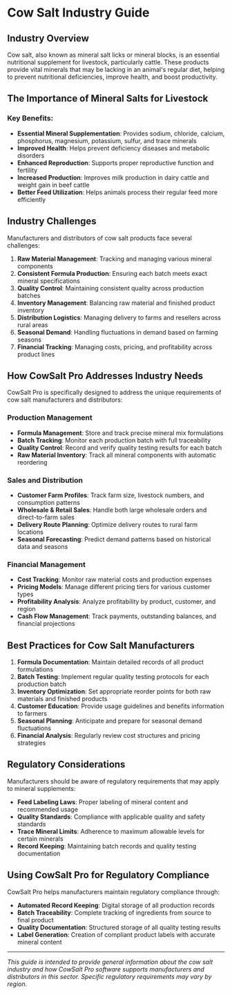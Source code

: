 # Cow Salt Industry Guide

## Industry Overview

Cow salt, also known as mineral salt licks or mineral blocks, is an essential nutritional supplement for livestock, particularly cattle. These products provide vital minerals that may be lacking in an animal's regular diet, helping to prevent nutritional deficiencies, improve health, and boost productivity.

## The Importance of Mineral Salts for Livestock

### Key Benefits:
- **Essential Mineral Supplementation**: Provides sodium, chloride, calcium, phosphorus, magnesium, potassium, sulfur, and trace minerals
- **Improved Health**: Helps prevent deficiency diseases and metabolic disorders
- **Enhanced Reproduction**: Supports proper reproductive function and fertility
- **Increased Production**: Improves milk production in dairy cattle and weight gain in beef cattle
- **Better Feed Utilization**: Helps animals process their regular feed more efficiently

## Industry Challenges

Manufacturers and distributors of cow salt products face several challenges:

1. **Raw Material Management**: Tracking and managing various mineral components
2. **Consistent Formula Production**: Ensuring each batch meets exact mineral specifications
3. **Quality Control**: Maintaining consistent quality across production batches
4. **Inventory Management**: Balancing raw material and finished product inventory
5. **Distribution Logistics**: Managing delivery to farms and resellers across rural areas
6. **Seasonal Demand**: Handling fluctuations in demand based on farming seasons
7. **Financial Tracking**: Managing costs, pricing, and profitability across product lines

## How CowSalt Pro Addresses Industry Needs

CowSalt Pro is specifically designed to address the unique requirements of cow salt manufacturers and distributors:

### Production Management
- **Formula Management**: Store and track precise mineral mix formulations
- **Batch Tracking**: Monitor each production batch with full traceability
- **Quality Control**: Record and verify quality testing results for each batch
- **Raw Material Inventory**: Track all mineral components with automatic reordering

### Sales and Distribution
- **Customer Farm Profiles**: Track farm size, livestock numbers, and consumption patterns
- **Wholesale & Retail Sales**: Handle both large wholesale orders and direct-to-farm sales
- **Delivery Route Planning**: Optimize delivery routes to rural farm locations
- **Seasonal Forecasting**: Predict demand patterns based on historical data and seasons

### Financial Management
- **Cost Tracking**: Monitor raw material costs and production expenses
- **Pricing Models**: Manage different pricing tiers for various customer types
- **Profitability Analysis**: Analyze profitability by product, customer, and region
- **Cash Flow Management**: Track payments, outstanding balances, and financial projections

## Best Practices for Cow Salt Manufacturers

1. **Formula Documentation**: Maintain detailed records of all product formulations
2. **Batch Testing**: Implement regular quality testing protocols for each production batch
3. **Inventory Optimization**: Set appropriate reorder points for both raw materials and finished products
4. **Customer Education**: Provide usage guidelines and benefits information to farmers
5. **Seasonal Planning**: Anticipate and prepare for seasonal demand fluctuations
6. **Financial Analysis**: Regularly review cost structures and pricing strategies

## Regulatory Considerations

Manufacturers should be aware of regulatory requirements that may apply to mineral supplements:

- **Feed Labeling Laws**: Proper labeling of mineral content and recommended usage
- **Quality Standards**: Compliance with applicable quality and safety standards
- **Trace Mineral Limits**: Adherence to maximum allowable levels for certain minerals
- **Record Keeping**: Maintaining batch records and quality testing documentation

## Using CowSalt Pro for Regulatory Compliance

CowSalt Pro helps manufacturers maintain regulatory compliance through:

- **Automated Record Keeping**: Digital storage of all production records
- **Batch Traceability**: Complete tracking of ingredients from source to final product
- **Quality Documentation**: Structured storage of all quality testing results
- **Label Generation**: Creation of compliant product labels with accurate mineral content

---

*This guide is intended to provide general information about the cow salt industry and how CowSalt Pro software supports manufacturers and distributors in this sector. Specific regulatory requirements may vary by region.* 